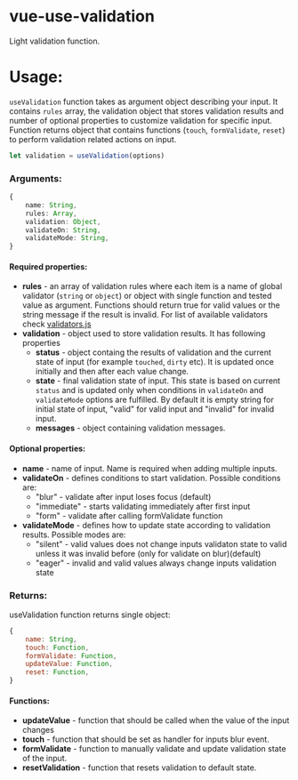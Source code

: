# vue-use-validation

Light validation function.

# Usage:

`useValidation` function takes as argument object describing your input. It contains `rules` array, the validation object that stores validation results and number of optional properties to customize validation for specific input. Function returns object that contains functions (`touch`, `formValidate`, `reset`) to perform validation related actions on input.

```typescript
let validation = useValidation(options)
```

### Arguments:

```typescript
{
    name: String,
    rules: Array,
    validation: Object,
    validateOn: String,
    validateMode: String,
}
```

#### Required properties:

- **rules** - an array of validation rules where each item is a name of global validator (`string` or `object`) or object with single function and tested value as argument. Functions should return true for valid values or the string message if the result is invalid. For list of available validators check [validators.js](https://github.com/maciejg-git/vue-use-validation/blob/main/validators.js)
- **validation** - object used to store validation results. It has following properties
    - **status** - object containg the results of validation and the current state of input (for example `touched`, `dirty` etc). It is updated once initially and then after each value change.
    - **state** - final validation state of input. This state is based on current `status` and is updated only when conditions in `validateOn` and `validateMode` options are fulfilled. By default it is empty string for initial state of input, "valid" for valid input and "invalid" for invalid input.
    - **messages** - object containing validation messages.

#### Optional properties:

- **name** - name of input. Name is required when adding multiple inputs.
- **validateOn** - defines conditions to start validation. Possible conditions are:
    - "blur" - validate after input loses focus (default)
    - "immediate" - starts validating immediately after first input
    - "form" - validate after calling formValidate function
- **validateMode** - defines how to update state according to validation results. Possible modes are:
    - "silent" - valid values does not change inputs validaton state to valid unless it was invalid before (only for validate on blur)(default)
    - "eager" - invalid and valid values always change inputs validation state

### Returns:

useValidation function returns single object:

```javascript
{
    name: String,
    touch: Function,
    formValidate: Function,
    updateValue: Function,
    reset: Function,
}
```

#### Functions:

- **updateValue** - function that should be called when the value of the input changes
- **touch** - function that should be set as handler for inputs blur event.
- **formValidate** - function to manually validate and update validation state of the input.
- **resetValidation** - function that resets validation to default state.
